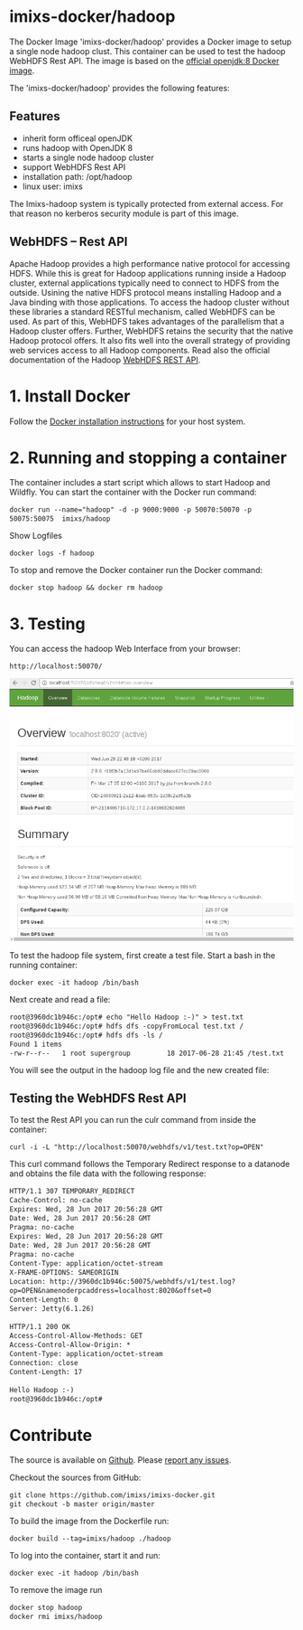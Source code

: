 # imixs-docker/hadoop

The Docker Image 'imixs-docker/hadoop' provides a Docker image to setup a single node hadoop clust. This container can be used to test the hadoop WebHDFS Rest API. The image is based on the [official openjdk:8 Docker image](https://hub.docker.com/r/_/openjdk/).

The 'imixs-docker/hadoop' provides the following features:

## Features
* inherit form officeal openJDK
* runs hadoop with OpenJDK 8
* starts a single node hadoop cluster
* support WebHDFS Rest API
* installation path: /opt/hadoop 
* linux user: imixs

The Imixs-hadoop system is typically protected from external access. For that reason no kerberos security module is part of this image.

## WebHDFS – Rest API

Apache Hadoop provides a high performance native protocol for accessing HDFS. While this is great for Hadoop applications running inside a Hadoop cluster, external applications typically need to connect to HDFS from the outside. Usining the native HDFS protocol means installing Hadoop and a Java binding with those applications. To access the hadoop cluster without these libraries a standard RESTful mechanism, called WebHDFS can be used. As part of this, WebHDFS takes advantages of the parallelism that a Hadoop cluster offers. Further, WebHDFS retains the security that the native Hadoop protocol offers. It also fits well into the overall strategy of providing web services access to all Hadoop components. Read also the official documentation of the Hadoop [WebHDFS REST API](https://hadoop.apache.org/docs/r2.8.0/hadoop-project-dist/hadoop-hdfs/WebHDFS.html).



# 1. Install Docker
Follow the [Docker installation instructions](https://docs.docker.com/engine/installation/) for your host system.

# 2. Running and stopping a container
The container includes a start script which allows to start Hadoop and Wildfly. You can start the container with the Docker run command:

    docker run --name="hadoop" -d -p 9000:9000 -p 50070:50070 -p 50075:50075  imixs/hadoop
    
Show Logfiles

    docker logs -f hadoop


To stop and remove the Docker container run the Docker command:

    docker stop hadoop && docker rm hadoop



# 3. Testing 

You can access the hadoop Web Interface from your browser:

	http://localhost:50070/ 

<img src="screen_001.png" alt="Imixs-BPMN" width="640"/>

To test the hadoop file system, first create a test file.
Start a bash in the running container:

	docker exec -it hadoop /bin/bash	

Next create and read a file:


	root@3960dc1b946c:/opt# echo "Hello Hadoop :-)" > test.txt
	root@3960dc1b946c:/opt# hdfs dfs -copyFromLocal test.txt /
	root@3960dc1b946c:/opt# hdfs dfs -ls /
	Found 1 items
	-rw-r--r--   1 root supergroup         18 2017-06-28 21:45 /test.txt
	

You will see the output in the hadoop log file and the new created file:


## Testing the WebHDFS Rest API

To test the Rest API you can run the culr command from inside the container:

	curl -i -L "http://localhost:50070/webhdfs/v1/test.txt?op=OPEN"

This curl command follows the Temporary Redirect response to a datanode and obtains the file data with the following response:

	HTTP/1.1 307 TEMPORARY_REDIRECT
	Cache-Control: no-cache
	Expires: Wed, 28 Jun 2017 20:56:28 GMT
	Date: Wed, 28 Jun 2017 20:56:28 GMT
	Pragma: no-cache
	Expires: Wed, 28 Jun 2017 20:56:28 GMT
	Date: Wed, 28 Jun 2017 20:56:28 GMT
	Pragma: no-cache
	Content-Type: application/octet-stream
	X-FRAME-OPTIONS: SAMEORIGIN
	Location: http://3960dc1b946c:50075/webhdfs/v1/test.log?op=OPEN&namenoderpcaddress=localhost:8020&offset=0
	Content-Length: 0
	Server: Jetty(6.1.26)
	
	HTTP/1.1 200 OK
	Access-Control-Allow-Methods: GET
	Access-Control-Allow-Origin: *
	Content-Type: application/octet-stream
	Connection: close
	Content-Length: 17
	
	Hello Hadoop :-)
	root@3960dc1b946c:/opt# 




# Contribute
The source is available on [Github](https://github.com/imixs/imixs-docker). Please [report any issues](https://github.com/imixs/imixs-docker/issues).

Checkout the sources from GitHub:

	git clone https://github.com/imixs/imixs-docker.git 
	git checkout -b master origin/master

To build the image from the Dockerfile run: 

    docker build --tag=imixs/hadoop ./hadoop

To log into the container, start it and run:
    
    docker exec -it hadoop /bin/bash	

To remove the image run

	docker stop hadoop
	docker rmi imixs/hadoop

	
	
